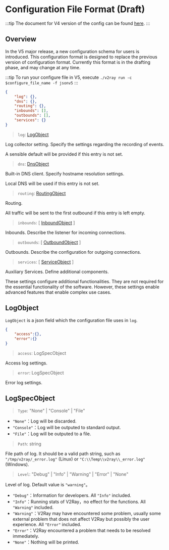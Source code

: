 # Configuration File Format (Draft)

:::tip
The document for V4 version of the config can be found [here](/en_US/config/overview).
:::

## Overview

In the V5 major release, a new configuration schema for users is introduced. This configuration format is designed to replace the previous version of configuration format. Currently this format is in the drafting phase, and may change at any time.

:::tip
To run your configure file in V5, execute `./v2ray run -c $configure_file_name -f jsonv5`
:::

```json
{
    "log": {},
    "dns": {},
    "routing": {},
    "inbounds": [],
    "outbounds": [],
    "services": {}
}
```

> `log`: [LogObject](#logobject)

Log collector setting. Specify the settings regarding the recording of events.

A sensible default will be provided if this entry is not set.

> `dns`: [DnsObject](dns.md)

Built-in DNS client. Specify hostname resolution settings.

Local DNS will be used if this entry is not set.

> `routing`: [RoutingObject](router.md)

Routing.

All traffic will be sent to the first outbound if this entry is left empty.

> `inbounds`: \[ [InboundObject](inbound.md) \]

Inbounds. Describe the listener for incoming connections.

> `outbounds`: \[ [OutboundObject](outbound.md) \]

Outbounds. Describe the configuration for outgoing connections.

> `services`: \[ [ServiceObject](service.md) \]

Auxiliary Services. Define additional components.

These settings configure additional functionalities.
They are not required for the essential functionality of the software. However, these settings enable advanced features that enable complex use cases.

## LogObject

`LogObject` is a json field which the configuration file uses in `log`.

```json
{
    "access":{},
    "error":{}
}
```

> `access`: LogSpecObject

Access log settings.

> `error`: LogSpecObject

Error log settings.

## LogSpecObject

> `Type`: "None" | "Console" | "File"

* `"None"`：Log will be discarded.
* `"Console"`：Log will be outputed to standard output.
* `"File"`：Log will be outputed to a file.

> `Path`: string

File path of log. It should be a valid path string, such as `"/tmp/v2ray/_error.log"` (Linux) or `"C:\\Temp\\v2ray\\_error.log"` (Windows).

> `Level`: "Debug" | "Info" | "Warning" | "Error" | "None"

Level of log. Default value is `"warning"`。

* `"Debug"`：Information for developers. All `"Info"` included.
* `"Info"`：Running stats of V2Ray，no effect for the functions. All `"Warning"` included.
* `"Warning"`：V2Ray may have encountered some problem, usually some external problem that does not affect V2Ray but possibly the user experience. All `"Error"` included.
* `"Error"`：V2Ray encountered a problem that needs to be resolved immediately.
* `"None"`：Nothing will be printed.
